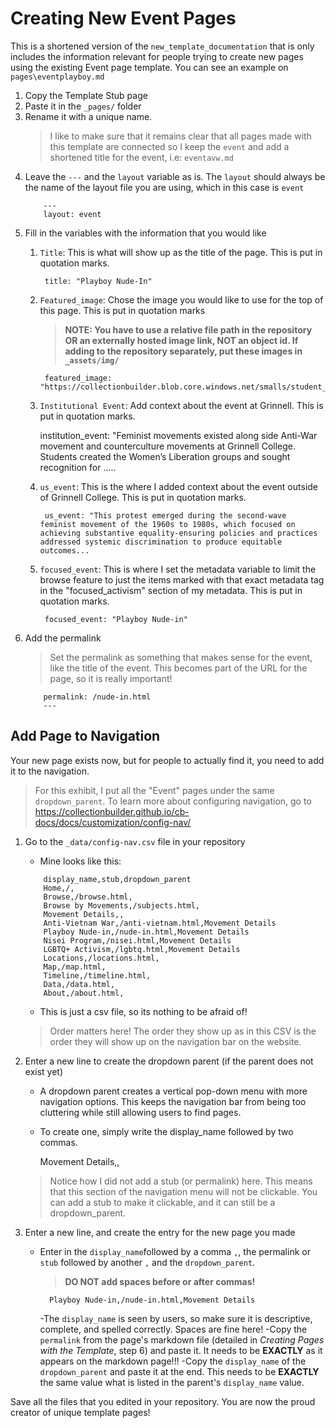 # Creating New Event Pages #
This is a shortened version of the `new_template_documentation` that is only includes the information relevant for people trying to create new pages using the existing Event page template. 
You can see an example on `pages\eventplayboy.md`
1. Copy the Template Stub page
2. Paste it in the `_pages/` folder
3. Rename it with a unique name. 
    >I like to make sure that it remains clear that all pages made with this template are connected so I keep the `event` and add a shortened title for the event, i.e: `eventavw.md`
4. Leave the `---` and the `layout` variable as is. The `layout` should always be the name of the layout file you are using, which in this case is `event`
    ```
        ---
        layout: event
    ```
5. Fill in the variables with the information that you would like
    1. `Title`: This is what will show up as the title of the page.  This is put in quotation marks.

            title: "Playboy Nude-In"
    2. `Featured_image`: Chose the image you would like to use for the top of this page. This is put in quotation marks
        >**NOTE: You have to use a relative file path in the repository OR an externally hosted image link, NOT an object id. If adding to the repository separately, put these images in `_assets/img/`**  

            featured_image: "https://collectionbuilder.blob.core.windows.net/smalls/student_activism/dg_1745010246.jpg"

    3. `Institutional Event`: Add context about the event at Grinnell. This is put in quotation marks. 

         institution_event: "Feminist movements existed along side Anti-War movement and counterculture movements at Grinnell College. Students created the Women’s Liberation groups and sought recognition for .....

    4. `us_event`: This is the where I added context about the event outside of Grinnell College. This is put in quotation marks. 
            
            us_event: "This protest emerged during the second-wave feminist movement of the 1960s to 1980s, which focused on achieving substantive equality-ensuring policies and practices addressed systemic discrimination to produce equitable outcomes...
        
    5. `focused_event`: This is where I set the metadata variable to limit the browse feature to just the items marked with that exact metadata tag in the "focused_activism" section of my metadata. This is put in quotation marks.
            
            focused_event: "Playboy Nude-in"
    
6. Add the permalink
    >Set the permalink as something that makes sense for the event, like the title of the event. This becomes part of the URL for the page, so it is really important! 
    ```
        permalink: /nude-in.html
        ---
    ``` 

## Add Page to Navigation ##
Your new page exists now, but for people to actually find it, you need to add it to the navigation. 
>For this exhibit, I put all the "Event" pages under the same `dropdown_parent`. To learn more about configuring navigation, go to https://collectionbuilder.github.io/cb-docs/docs/customization/config-nav/
1. Go to the `_data/config-nav.csv` file in your repository

    - Mine looks like this: 
    ```
        display_name,stub,dropdown_parent
        Home,/,
        Browse,/browse.html,
        Browse by Movements,/subjects.html,
        Movement Details,,
        Anti-Vietnam War,/anti-vietnam.html,Movement Details
        Playboy Nude-in,/nude-in.html,Movement Details
        Nisei Program,/nisei.html,Movement Details
        LGBTQ+ Activism,/lgbtq.html,Movement Details
        Locations,/locations.html,
        Map,/map.html,
        Timeline,/timeline.html,
        Data,/data.html,
        About,/about.html,
    ```
    - This is just a csv file, so its nothing to be afraid of! 

    >Order matters here! The order they show up as in this CSV is the order they will show up on the navigation bar on the website. 

2. Enter a new line to create the dropdown parent (if the parent does not exist yet)
    - A dropdown parent creates a vertical pop-down menu with more navigation options. This keeps the navigation bar from being too cluttering while still allowing users to find pages. 
    - To create one, simply write the display_name followed by two commas. 

        Movement Details,,

    >Notice how I did not add a stub (or permalink) here. This means that this section of the navigation menu will not be clickable. You can add a stub to make it clickable, and it can still be a dropdown_parent.
3. Enter a new line, and create the entry for the new page you made
    - Enter in the `display_name`followed by a comma `,`, the permalink or `stub` followed by another `,` and the `dropdown_parent`. 
        >**DO NOT add spaces before or after commas!**

            Playboy Nude-in,/nude-in.html,Movement Details

        -The `display_name` is seen by users, so make sure it is descriptive, complete, and spelled correctly. Spaces are fine here! 
        -Copy the `permalink` from the page's markdown file (detailed in *Creating Pages with the Template*, step 6) and paste it. It needs to be **EXACTLY** as it appears on the markdown page!!!
        -Copy the `display_name` of the `dropdown_parent` and paste it at the end. This needs to be **EXACTLY** the same value what is listed in the parent's `display_name` value. 

Save all the files that you edited in your repository. You are now the proud creator of unique template pages! 